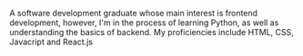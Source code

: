 

A software development graduate whose main interest is frontend development, however, I'm in the process of learning Python, as well as understanding the basics of backend. My proficiencies include HTML, CSS, Javacript and React.js
